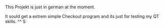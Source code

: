 This Projekt is just in german at the moment.

It sould get a extrem simple Checkout program and its just for testing my QT skills. ^^
S
